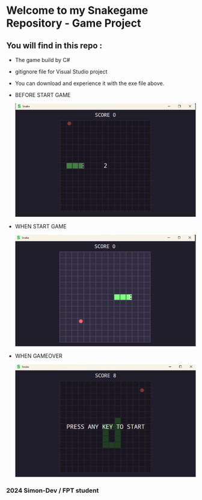 # Welcome to my Snakegame Repository - Game Project 

## You will find in this repo : 

* The game build by C#
* gitignore file for Visual Studio project
* You can download and experience it with the exe file above.

* BEFORE START GAME
  
  ![image alt](https://github.com/Simondev-it/SnakeGame/blob/70a037f4ae688daab551e53cf648f3a6b7b53e96/Sceenshot4.png)
 
* WHEN START GAME
  
  ![image alt](https://github.com/Simondev-it/SnakeGame/blob/53388a540984fec0dfc04c39c6a73dc9f2315dfa/Sceenshot.png)
  
* WHEN GAMEOVER
  
  ![image alt](https://github.com/Simondev-it/SnakeGame/blob/3b664ad0465445ec35a1be1579b6625eb4a0147e/Sceenshot3.png)

### 2024 Simon-Dev / FPT student 
